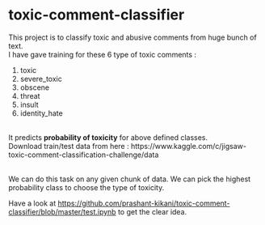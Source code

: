 # toxic-comment-classifier

This project is to classify toxic and abusive comments from huge bunch of text.<br />
I have gave training for these 6 type of toxic comments : <br/>
1. toxic<br/>
2. severe_toxic<br/>
3. obscene<br/>
4. threat<br/>
5. insult<br/>
6. identity_hate<br/>
<br/>
It predicts <b>probability of toxicity</b> for above defined classes. <br/>
Download train/test data from here : https://www.kaggle.com/c/jigsaw-toxic-comment-classification-challenge/data <br/>
<br/>

We can do this task on any given chunk of data. We can pick the highest probability class to choose the type of toxicity.<br/>

Have a look at https://github.com/prashant-kikani/toxic-comment-classifier/blob/master/test.ipynb to get the clear idea.<br/>
